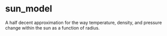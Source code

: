 # sun_model
A half decent approximation for the way temperature, density, and pressure change within the sun as a function of radius. 
